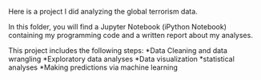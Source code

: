 Here is a project I did analyzing the global terrorism data. 

In this folder, you will find a Jupyter Notebook (iPython Notebook) containing my programming code and a written report about my analyses.

This project includes the following steps:
*Data Cleaning and data wrangling
*Exploratory data analyses
*Data visualization
*statistical analyses
*Making predictions via machine learning
